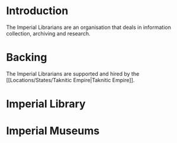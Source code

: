 # Introduction
The Imperial Librarians are an organisation that deals in information collection, archiving and research. 
# Backing
The Imperial Librarians are supported and hired by the [[Locations/States/Taknitic Empire|Taknitic Empire]].
# Imperial Library
# Imperial Museums